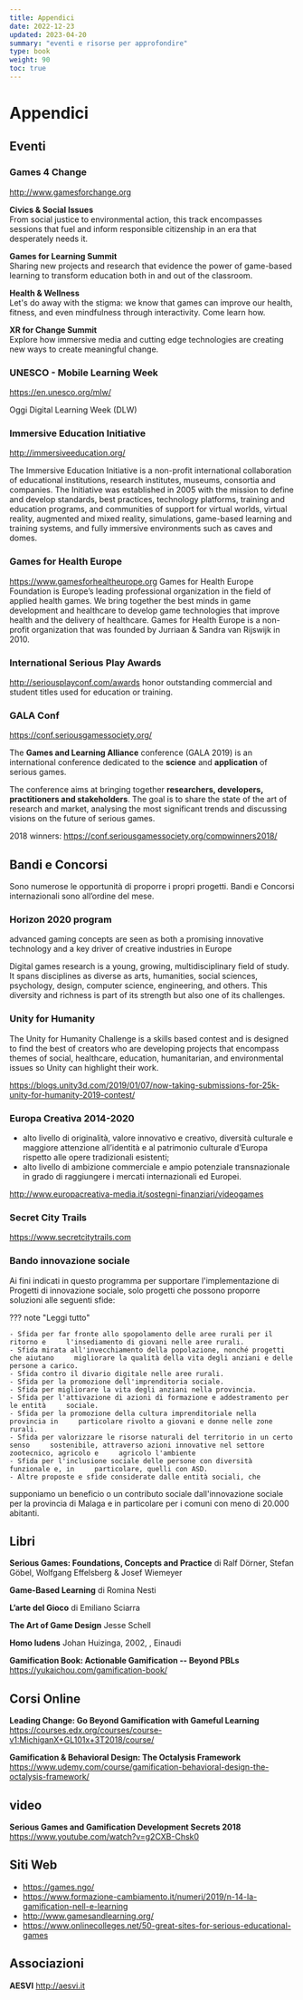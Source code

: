 ```yaml
---
title: Appendici
date: 2022-12-23
updated: 2023-04-20
summary: "eventi e risorse per approfondire"
type: book
weight: 90
toc: true
---
```


# Appendici

## Eventi

### Games 4 Change
<http://www.gamesforchange.org>

**Civics & Social Issues**  
From social justice to environmental action, this track encompasses sessions that fuel and inform responsible citizenship in an era that desperately needs it.

**Games for Learning Summit**  
Sharing new projects and research that evidence the power of game-based learning to transform education both in and out of the classroom.

**Health & Wellness**  
Let's do away with the stigma: we know that games can improve our health, fitness, and even mindfulness through interactivity. Come learn how.

**XR for Change Summit**  
Explore how immersive media and cutting edge technologies are creating new ways to create meaningful change.

### UNESCO - Mobile Learning Week
<https://en.unesco.org/mlw/>

Oggi Digital Learning Week (DLW)

### Immersive Education Initiative
<http://immersiveeducation.org/>

The Immersive Education Initiative is a non-profit international collaboration of educational institutions, research institutes, museums, consortia and companies. The Initiative was established in 2005 with the mission to define and develop standards, best practices, technology platforms, training and education programs, and communities of support for virtual worlds, virtual reality, augmented and mixed reality, simulations, game-based learning and training systems, and fully immersive environments such as caves and domes. 

### Games for Health Europe
<https://www.gamesforhealtheurope.org>
Games for Health Europe Foundation is Europe’s leading professional organization in the field of applied health games. We bring together the best minds in game development and healthcare to develop game technologies that improve health and the delivery of healthcare. Games for Health Europe is a non-profit organization that was founded by Jurriaan & Sandra van Rijswijk in 2010.


### International Serious Play Awards
<http://seriousplayconf.com/awards>
honor outstanding commercial and student titles used for education or training. 

### GALA Conf
<https://conf.seriousgamessociety.org/>

The **Games and Learning Alliance** conference (GALA 2019) is an international conference dedicated to the **science** and **application** of serious games.

The conference aims at bringing together **researchers, developers, practitioners and stakeholders**. The goal is to share the state of the art of research and market, analysing the most significant trends and discussing visions on the future of serious games.

2018 winners: <https://conf.seriousgamessociety.org/compwinners2018/>

## Bandi e Concorsi
Sono numerose le opportunità di proporre i propri progetti.
Bandi e Concorsi internazionali sono all’ordine del mese.

### Horizon 2020 program

advanced gaming concepts are seen as both a promising innovative technology and a key driver of creative industries in Europe

Digital games research is a young, growing, multidisciplinary field of study. It spans disciplines as diverse as arts, humanities, social sciences, psychology, design, computer science, engineering, and others. This diversity and richness is part of its strength but also one of its challenges.

### Unity for Humanity
The Unity for Humanity Challenge is a skills based contest and is designed to find the best of creators who are developing projects that encompass themes of social, healthcare, education, humanitarian, and environmental issues so Unity can highlight their work.

<https://blogs.unity3d.com/2019/01/07/now-taking-submissions-for-25k-unity-for-humanity-2019-contest/>

### Europa Creativa 2014-2020
- alto livello di originalità, valore innovativo e creativo, diversità culturale e maggiore attenzione all’identità e al patrimonio culturale d’Europa rispetto alle opere tradizionali esistenti;
- alto livello di ambizione commerciale e ampio potenziale transnazionale in grado di raggiungere i mercati internazionali ed Europei.

<http://www.europacreativa-media.it/sostegni-finanziari/videogames>

### Secret City Trails
<https://www.secretcitytrails.com>

### Bando innovazione sociale
Ai fini indicati in questo programma per supportare l'implementazione di Progetti di innovazione sociale, solo progetti che possono proporre soluzioni alle seguenti sfide:

??? note "Leggi tutto"

    - Sfida per far fronte allo spopolamento delle aree rurali per il ritorno e     l'insediamento di giovani nelle aree rurali.
    - Sfida mirata all'invecchiamento della popolazione, nonché progetti che aiutano     migliorare la qualità della vita degli anziani e delle persone a carico.
    - Sfida contro il divario digitale nelle aree rurali.
    - Sfida per la promozione dell'imprenditoria sociale.
    - Sfida per migliorare la vita degli anziani nella provincia.
    - Sfida per l'attivazione di azioni di formazione e addestramento per le entità     sociale.
    - Sfida per la promozione della cultura imprenditoriale nella provincia in     particolare rivolto a giovani e donne nelle zone rurali.
    - Sfida per valorizzare le risorse naturali del territorio in un certo senso     sostenibile, attraverso azioni innovative nel settore zootecnico, agricolo e     agricolo l'ambiente
    - Sfida per l'inclusione sociale delle persone con diversità funzionale e, in     particolare, quelli con ASD.
    - Altre proposte e sfide considerate dalle entità sociali, che

supponiamo un beneficio o un contributo sociale dall'innovazione sociale per la provincia di Malaga e in particolare per i comuni con meno di 20.000 abitanti.

## Libri

**Serious Games: Foundations, Concepts and Practice**
di Ralf Dörner, Stefan Göbel, Wolfgang Effelsberg & Josef Wiemeyer

**Game-Based Learning**
di Romina Nesti

**L’arte del Gioco**
di Emiliano Sciarra

**The Art of Game Design**
Jesse Schell

**Homo ludens**
Johan Huizinga, 2002, , Einaudi

**Gamification Book: Actionable Gamification -- Beyond PBLs**
<https://yukaichou.com/gamification-book/>

## Corsi Online

**Leading Change: Go Beyond Gamification with Gameful Learning**
<https://courses.edx.org/courses/course-v1:MichiganX+GL101x+3T2018/course/>

**Gamification & Behavioral Design: The Octalysis Framework** 
<https://www.udemy.com/course/gamification-behavioral-design-the-octalysis-framework/>

## video

**Serious Games and Gamification Development Secrets 2018**
<https://www.youtube.com/watch?v=g2CXB-Chsk0>

## Siti Web

- <https://games.ngo/>
- <https://www.formazione-cambiamento.it/numeri/2019/n-14-la-gamification-nell-e-learning>
- <http://www.gamesandlearning.org/>
- <https://www.onlinecolleges.net/50-great-sites-for-serious-educational-games>

## Associazioni

**AESVI**
<http://aesvi.it>


